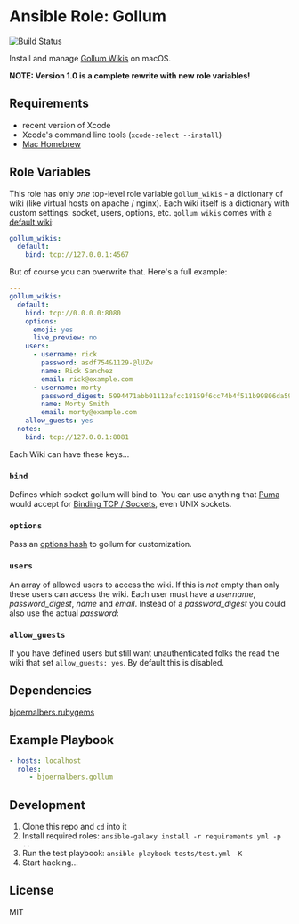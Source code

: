 Ansible Role: Gollum
====================

[![Build Status](https://travis-ci.org/bjoernalbers/ansible-role-gollum.svg?branch=master)](https://travis-ci.org/bjoernalbers/ansible-role-gollum)

Install and manage [Gollum Wikis](https://github.com/gollum/gollum) on macOS.

**NOTE: Version 1.0 is a complete rewrite with new role variables!**

Requirements
------------

- recent version of Xcode
- Xcode's command line tools (`xcode-select --install`)
- [Mac Homebrew](http://brew.sh)

Role Variables
--------------

This role has only *one* top-level role variable `gollum_wikis` - a dictionary
of wiki (like virtual hosts on apache / nginx).
Each wiki itself is a dictionary with custom settings: socket, users, options,
etc.
`gollum_wikis` comes with a [default wiki](http://localhost:4567):

```yaml
gollum_wikis:
  default:
    bind: tcp://127.0.0.1:4567
```

But of course you can overwrite that.
Here's a full example:

```yaml
---
gollum_wikis:
  default:
    bind: tcp://0.0.0.0:8080
    options:
      emoji: yes
      live_preview: no
    users:
      - username: rick
        password: asdf754&1129-@lUZw
        name: Rick Sanchez
        email: rick@example.com
      - username: morty
        password_digest: 5994471abb01112afcc18159f6cc74b4f511b99806da59b3caf5a9c173cacfc5
        name: Morty Smith
        email: morty@example.com
    allow_guests: yes
  notes:
    bind: tcp://127.0.0.1:8081
```

Each Wiki can have these keys...

### `bind`

Defines which socket gollum will bind to.
You can use anything that [Puma](http://puma.io) would accept for
[Binding TCP / Sockets](https://github.com/puma/puma#binding-tcp--sockets),
even UNIX sockets.

### `options`

Pass an
[options hash](https://github.com/gollum/gollum/wiki/Gollum-via-Rack#the-options-hash)
to gollum for customization.

### `users`

An array of allowed users to access the wiki.
If this is *not* empty than only these users can access the wiki.
Each user must have a *username*, *password_digest*, *name* and *email*.
Instead of a *password_digest* you could also use the actual *password*:

### `allow_guests`

If you have defined users but still want unauthenticated folks the read the
wiki that set `allow_guests: yes`.
By default this is disabled.


Dependencies
------------

[bjoernalbers.rubygems](https://galaxy.ansible.com/bjoernalbers/rubygems/)

Example Playbook
----------------

```yaml
- hosts: localhost
  roles:
     - bjoernalbers.gollum
```

Development
-----------

1. Clone this repo and `cd` into it
2. Install required roles: `ansible-galaxy install -r requirements.yml -p ..`
3. Run the test playbook: `ansible-playbook tests/test.yml -K`
4. Start hacking...

License
-------

MIT
